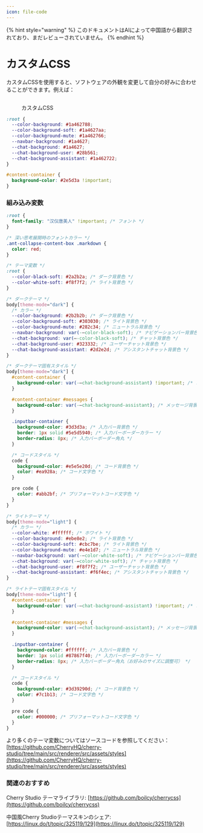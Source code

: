 ```yaml
---
icon: file-code
---
```


{% hint style="warning" %}
このドキュメントはAIによって中国語から翻訳されており、まだレビューされていません。
{% endhint %}

# カスタムCSS

カスタムCSSを使用すると、ソフトウェアの外観を変更して自分の好みに合わせることができます。例えば：

<figure><img src="../../.gitbook/assets/telegram-cloud-photo-size-5-6311935435315724879-y.jpg" alt=""><figcaption><p>カスタムCSS</p></figcaption></figure>

```css
:root {
  --color-background: #1a462788;
  --color-background-soft: #1a4627aa;
  --color-background-mute: #1a462766;
  --navbar-background: #1a4627;
  --chat-background: #1a4627;
  --chat-background-user: #28b561;
  --chat-background-assistant: #1a462722;
}

#content-container {
  background-color: #2e5d3a !important;
}
```

### 組み込み変数

```css
:root {
  font-family: "汉仪唐美人" !important; /* フォント */
}

/* 深い思考展開時のフォントカラー */
.ant-collapse-content-box .markdown {
  color: red;
}

/* テーマ変数 */
:root {
  --color-black-soft: #2a2b2a; /* ダーク背景色 */
  --color-white-soft: #f8f7f2; /* ライト背景色 */
}

/* ダークテーマ */
body[theme-mode="dark"] {
  /* カラー */
  --color-background: #2b2b2b; /* ダーク背景色 */
  --color-background-soft: #303030; /* ライト背景色 */
  --color-background-mute: #282c34; /* ニュートラル背景色 */
  --navbar-background: var(-–color-black-soft); /* ナビゲーションバー背景色 */
  --chat-background: var(–-color-black-soft); /* チャット背景色 */
  --chat-background-user: #323332; /* ユーザーチャット背景色 */
  --chat-background-assistant: #2d2e2d; /* アシスタントチャット背景色 */
}

/* ダークテーマ固有スタイル */
body[theme-mode="dark"] {
  #content-container {
    background-color: var(-–chat-background-assistant) !important; /* コンテンツコンテナ背景色 */
  }

  #content-container #messages {
    background-color: var(-–chat-background-assistant); /* メッセージ背景色 */
  }

  .inputbar-container {
    background-color: #3d3d3a; /* 入力バー背景色 */
    border: 1px solid #5e5d5940; /* 入力バーボーダーカラー */
    border-radius: 8px; /* 入力バーボーダー角丸 */
  }

  /* コードスタイル */
  code {
    background-color: #e5e5e20d; /* コード背景色 */
    color: #ea928a; /* コード文字色 */
  }

  pre code {
    color: #abb2bf; /* プリフォーマットコード文字色 */
  }
}

/* ライトテーマ */
body[theme-mode="light"] {
  /* カラー */
  --color-white: #ffffff; /* ホワイト */
  --color-background: #ebe8e2; /* ライト背景色 */
  --color-background-soft: #cbc7be; /* ライト背景色 */
  --color-background-mute: #e4e1d7; /* ニュートラル背景色 */
  --navbar-background: var(-–color-white-soft); /* ナビゲーションバー背景色 */
  --chat-background: var(-–color-white-soft); /* チャット背景色 */
  --chat-background-user: #f8f7f2; /* ユーザーチャット背景色 */
  --chat-background-assistant: #f6f4ec; /* アシスタントチャット背景色 */
}

/* ライトテーマ固有スタイル */
body[theme-mode="light"] {
  #content-container {
    background-color: var(-–chat-background-assistant) !important; /* コンテンツコンテナ背景色 */
  }

  #content-container #messages {
    background-color: var(-–chat-background-assistant); /* メッセージ背景色 */
  }

  .inputbar-container {
    background-color: #ffffff; /* 入力バー背景色 */
    border: 1px solid #87867f40; /* 入力バーボーダーカラー */
    border-radius: 8px; /* 入力バーボーダー角丸（お好みのサイズに調整可） */
  }

  /* コードスタイル */
  code {
    background-color: #3d39290d; /* コード背景色 */
    color: #7c1b13; /* コード文字色 */
  }

  pre code {
    color: #000000; /* プリフォーマットコード文字色 */
  }
}
```

より多くのテーマ変数についてはソースコードを参照してください：[https://github.com/CherryHQ/cherry-studio/tree/main/src/renderer/src/assets/styles](https://github.com/CherryHQ/cherry-studio/tree/main/src/renderer/src/assets/styles)

### 関連のおすすめ

Cherry Studio テーマライブラリ: [https://github.com/boilcy/cherrycss](https://github.com/boilcy/cherrycss)

中国風Cherry Studioテーマスキンのシェア: [https://linux.do/t/topic/325119/129](https://linux.do/t/topic/325119/129)